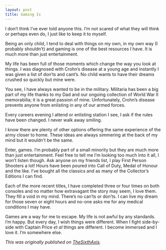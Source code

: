 ```yaml
---
layout: post
title: Gaming Is
---
```


I don’t think I’ve ever told anyone this. I’m not scared of what they will think or perhaps even do, I just like to keep it to myself. 

Being an only child, I tend to deal with things on my own, in my own way (I probably shouldn’t) and gaming is one of the best resources I have. It is much more than just entertainment.

My life has been full of those moments which change the way you look at things. I was diagnosed with Crohn’s disease at a young age and instantly I was given a list of don’ts and cant’s. No child wants to have their dreams crushed so quickly but mine were.

You see, I have always wanted to be in the military. Militaria has been a big part of my life thanks to my Dad and our ongoing collection of World War II memorabilia; it is a great passion of mine. Unfortunately, Crohn’s disease prevents anyone from enlisting in any of our armed forces.

Every careers evening I attend or enlisting station I see, I ask if the rules have been changed. I never walk away smiling. 

I know there are plenty of other options offering the same experience of the army closer to home. These ideas are always simmering at the back of my mind but it wouldn’t be the same.

Enter, games. I’m probably part of a small minority but they are much more than just entertainment. Feel free to tell me I’m looking too much into it all, I won’t listen though. Ask anyone on my friends list, I play First Person Shooters a lot! Hours have been poured into Call of Duty, Medal of Honour and the like. I’ve bought all the classics and as many of the Collector’s Editions I can find.

Each of the more recent titles, I have completed three or four times on both consoles and no matter how extravagant the story may seem, I love them. They fill a void in my mind. There’s no can’ts or don’ts. I can live my dream for those seven or eight hours and no-one asks me for any medical conditions I may have.

Games are a way for me to escape. My life is not awful by any standards. I’m happy. But every day, I wish things were different. When I fight side-by-side with Captain Price <i>et al</i> things are different. I become immersed and I love it. I’m somewhere else.

<i>This was originally published on [TheSixthAxis](https://www.thesixthaxis.com/2010/08/30/gaming-is/).</i>
